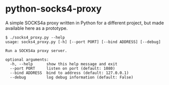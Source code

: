 # python-socks4-proxy

A simple SOCKS4a proxy written in Python for a different project,
but made available here as a prototype.

```
$ ./socks4_proxy.py --help
usage: socks4_proxy.py [-h] [--port PORT] [--bind ADDRESS] [--debug]

Run a SOCKS4a proxy server.

optional arguments:
  -h, --help      show this help message and exit
  --port PORT     listen on port (default: 1080)
  --bind ADDRESS  bind to address (default: 127.0.0.1)
  --debug         log debug information (default: False)
```
